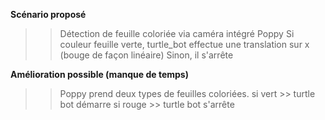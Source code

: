 **Scénario proposé**
>>Détection de feuille coloriée via caméra intégré Poppy
>>Si couleur feuille verte, turtle_bot effectue une translation sur x (bouge de façon linéaire)
>>Sinon, il s'arrête


**Amélioration possible (manque de temps)**
>>Poppy prend deux types de feuilles coloriées.
>>si vert >> turtle bot démarre
>>si rouge >> turtle bot s'arrête
